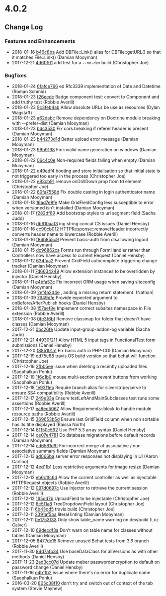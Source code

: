 # 4.0.2

<!--- Changes below this line will be automatically regenerated -->

## Change Log

### Features and Enhancements

 * 2018-01-16 [b46c8ba](https://github.com/silverstripe/silverstripe-assets/commit/b46c8ba6ba91a45e00885e78cc05953577c051a1) Add DBFile::Link() alias for DBFile::getURL() so that it matches File::Link() (Damian Mooyman)
 * 2017-12-21 [4d60f01](https://github.com/silverstripe/silverstripe-installer/commit/4d60f01d2dd17febcf15c08ecdc07af7380694d0) add test for a `--no-dev` build (Christopher Joe)

### Bugfixes

 * 2018-01-24 [6fafce766](https://github.com/silverstripe/silverstripe-framework/commit/6fafce766ec8535be034a182cb617e777795dd9b) ed Rfc3339 implementation of Date and Datetime (Roman Schmid)
 * 2018-01-23 [f26ecdc](https://github.com/silverstripe/silverstripe-admin/commit/f26ecdcc00ad6157a1bf79a2317131c35f893e86) Badge component test: convert to Component and add truthy test (Robbie Averill)
 * 2018-01-23 [9c3feb4ab](https://github.com/silverstripe/silverstripe-framework/commit/9c3feb4ab4c1b62f2dc6551d34a0d0f42221e4a0) Allow absolute URLs be use as resources (Dylan Wagstaff)
 * 2018-01-23 [a62dabc](https://github.com/silverstripe/silverstripe-graphql/commit/a62dabc84d7983486ce65a8531400ea18a076793) Remove dependency on Doctrine module breaking with --prefer-dist (Damian Mooyman)
 * 2018-01-23 [bdc3530](https://github.com/silverstripe/silverstripe-graphql/commit/bdc3530260adda629876008d9fbd67e677d7b3ec) Fix cors breaking if referer header is present (Damian Mooyman)
 * 2018-01-23 [b44273d1d](https://github.com/silverstripe/silverstripe-framework/commit/b44273d1d6454568b150a5bab4ea0a5ceda81211) Better upload error message (Damian Mooyman)
 * 2018-01-23 [99b9198](https://github.com/silverstripe/silverstripe-assets/commit/99b9198e734b05da91399160a3b09fd5ef92931b) Fix invalid name generation on windows (Damian Mooyman)
 * 2018-01-22 [06c4c0e](https://github.com/silverstripe/silverstripe-admin/commit/06c4c0e8dbadd7ab443887c167465f12da57dec8) Non-required fields failing when empty (Damian Mooyman)
 * 2018-01-22 [d49edf4](https://github.com/silverstripe/silverstripe-admin/commit/d49edf45b040229613915895f4d863f33a6f7f06) booting and store initialisation so that initial state is not triggered too early in the process (Christopher Joe)
 * 2018-01-22 [e83cb91](https://github.com/silverstripe/silverstripe-admin/commit/e83cb91bb07d18c58ce1f1636ee1418e14e7a2e1) remove onDrillDown prop from td element (Christopher Joe)
 * 2018-01-22 [60fa7558d](https://github.com/silverstripe/silverstripe-framework/commit/60fa7558d3fa691cba6ef9b682348bb4d737bbb7) Fix double casting in login authenticator name (Damian Mooyman)
 * 2018-01-18 [16ad7e8fe](https://github.com/silverstripe/silverstripe-framework/commit/16ad7e8feaa395c2406323ed3a87d7d3fd6966a3) Make GridFieldConfig less susceptible to error when versioned isn't installed (Damian Mooyman)
 * 2018-01-17 [f282df89](https://github.com/silverstripe/silverstripe-cms/commit/f282df89eaca9c375c1f9cd0264b4e79eba20d72) Add bootstrap styles to url segment field (Sacha Judd)
 * 2018-01-16 [db610aaf3](https://github.com/silverstripe/silverstripe-framework/commit/db610aaf3bef897a1f3b5c60a307ee72a5d2a499) ing string concat CS issues (Daniel Hensby)
 * 2018-01-16 [cc90cb012](https://github.com/silverstripe/silverstripe-framework/commit/cc90cb012583abd675b8c5e41044603f0b9e39cb) HTTPResponse::removeHeader incorrectly converts header name to lowercase (Robbie Averill)
 * 2018-01-16 [f86b855c9](https://github.com/silverstripe/silverstripe-framework/commit/f86b855c909d683af4ddf0c8121e694094917ea8) Prevent basic-auth from disallowing logout (Damian Mooyman)
 * 2018-01-15 [dc96862ca](https://github.com/silverstripe/silverstripe-framework/commit/dc96862cac39d3e439f0f9b9269b627afcfdc6aa) Forms run through FormHandler rather than Controllers now have access to current Request (Daniel Hensby)
 * 2018-01-12 [634faa2](https://github.com/silverstripe/silverstripe-admin/commit/634faa2ec37a39cb78d66c37152983488b43f558) Prevent GridField autocomplete triggering change tracker (Damian Mooyman)
 * 2018-01-11 [7d6634249](https://github.com/silverstripe/silverstripe-framework/commit/7d66342496698f7ab329e38c0a980ede851c105e) Allow extension instances to be overridden by injector (Daniel Hensby)
 * 2018-01-11 [e4bfa53c](https://github.com/silverstripe/silverstripe-siteconfig/commit/e4bfa53c669d7bac5c1029911bb9007a73eee1bd) Fix incorrect ORM usage when saving siteconfig (Damian Mooyman)
 * 2018-01-09 [2ef4a2d4e](https://github.com/silverstripe/silverstripe-framework/commit/2ef4a2d4ee86577b00311e65bbeb0439f7aaa1fc) , adding a missing return statement. (Nathan)
 * 2018-01-09 [7649dfe](https://github.com/silverstripe/silverstripe-versioned/commit/7649dfe84faecbf821e99bafaa0e013fb6ca6c3f) Provide expected argument to onBefore/AfterPublish hooks (Daniel Hensby)
 * 2018-01-08 [157aef8e](https://github.com/silverstripe/silverstripe-cms/commit/157aef8eb7c4455703c143463a3e8ccf5480fc89) Implement correct subsites namespace in File extension (Robbie Averill)
 * 2018-01-08 [0fe3f6bf](https://github.com/silverstripe/silverstripe-siteconfig/commit/0fe3f6bfab7b99e07632ebb86ca374bc6e482a35) Remove classmap for folder that doesn't have classes (Damian Mooyman)
 * 2017-12-21 [0bc26fe](https://github.com/silverstripe/silverstripe-admin/commit/0bc26feef7c388b4a26fa26302150fe1b1154b61) Update input-group-addon-bg variable (Sacha Judd)
 * 2017-12-21 [44930f211](https://github.com/silverstripe/silverstripe-framework/commit/44930f211be3f658fc92f2d5318255de03078701) Allow HTML 5 input tags in FunctionalTest form submissions (Daniel Hensby)
 * 2017-12-20 [f885101a1](https://github.com/silverstripe/silverstripe-framework/commit/f885101a1b7d6a439b51615e566d4fc1879d1017) Fix basic auth in PHP-CGI (Damian Mooyman)
 * 2017-12-19 [dd75e68](https://github.com/silverstripe/silverstripe-installer/commit/dd75e68f86a041e17624590f332804cee4c5e00e) travis OS build version so that behat will function (Christopher Joe)
 * 2017-12-19 [2fb05ee](https://github.com/silverstripe/silverstripe-asset-admin/commit/2fb05ee7fad729c25fe7c1286de2b0b58541bbc3) issue when deleting a recently uploaded files (Saophalkun Ponlu)
 * 2017-12-19 [1f6c1b0](https://github.com/silverstripe/silverstripe-asset-admin/commit/1f6c1b08256ec4edc4315d143a202581c8d66af2) mouse multi-section prevent buttons from working (Saophalkun Ponlu)
 * 2017-12-18 [1e93f1eb](https://github.com/silverstripe/silverstripe-siteconfig/commit/1e93f1ebb5bff620f90c32ff7888ca51097cd945) Require branch alias for silverstripe/serve to ensure SS4 compatibility (Robbie Averill)
 * 2017-12-17 [249e33a](https://github.com/silverstripe/silverstripe-admin/commit/249e33a56d53b68392b6dc2d3b4d93179dec3387) Ensure testLeftAndMainSubclasses test runs some assertions (Robbie Averill)
 * 2017-12-17 [ea8ed5067](https://github.com/silverstripe/silverstripe-framework/commit/ea8ed5067d3c4e0b98e1bf8ef30461b6d3d5d7ff) Allow Requirements::block to handle module resource paths (Robbie Averill)
 * 2017-12-15 [369653b5d](https://github.com/silverstripe/silverstripe-framework/commit/369653b5dfcc3e0ed08a49a68b74b1d3da92aa96) Ensure last GridField column when non sortable has its title displayed (Raissa North)
 * 2017-12-14 [81150c592](https://github.com/silverstripe/silverstripe-framework/commit/81150c59225dbf1e95bb0b4dbcfbe18346f2bdff) Use PHP 5.3 array syntax (Daniel Hensby)
 * 2017-12-14 [ce07e4781](https://github.com/silverstripe/silverstripe-framework/commit/ce07e4781e8fbb5d46b2ff4d9d9115fb37be36dc) Do database migrations before default records (Damian Mooyman)
 * 2017-12-14 [ed6561d9f](https://github.com/silverstripe/silverstripe-framework/commit/ed6561d9f52dbe0eec30576b48c2eeb28b0329fd) Fix incorrect merge of associative / non-associative summary fields (Damian Mooyman)
 * 2017-12-13 [ad066ba](https://github.com/silverstripe/silverstripe-asset-admin/commit/ad066ba55d8e47858de281c79e5514bccb17a9ba) server error responses not displaying in UI (Aaron Carlino)
 * 2017-12-12 [4ed1fb1](https://github.com/silverstripe/silverstripe-assets/commit/4ed1fb13f3422520a364c311311597bea739abf5) Less restrictive arguments for image resize (Damian Mooyman)
 * 2017-12-12 [eb6c1fc6d](https://github.com/silverstripe/silverstripe-framework/commit/eb6c1fc6de2e4863198ce5d1f96bfb3e32ae2b8d) Allow the current controller as well as injectable HTTPRequest objects (Robbie Averill)
 * 2017-12-12 [097d0697c](https://github.com/silverstripe/silverstripe-framework/commit/097d0697c5603889f871fa7767e1eddc91809b42) Use Injector to retrieve the current session (Robbie Averill)
 * 2017-12-12 [165dd7b](https://github.com/silverstripe/silverstripe-asset-admin/commit/165dd7b1b0e2f24655009b25c9aff6db60c55e73) UploadField to be injectable (Christopher Joe)
 * 2017-12-12 [6c5f1a8](https://github.com/silverstripe/silverstripe-admin/commit/6c5f1a83e97a2290947c02e5cce1b510eb0bf337) TreeDropdownField layout (Christopher Joe)
 * 2017-12-11 [6b43dd5](https://github.com/silverstripe/silverstripe-campaign-admin/commit/6b43dd56ad1ad752518e8d8f4448fd2da1d1e147) travis build (Christopher Joe)
 * 2017-12-11 [2391af5ba](https://github.com/silverstripe/silverstripe-framework/commit/2391af5ba7f6851bbefa71bd835ed64e73ac198f) literal linting (Damian Mooyman)
 * 2017-12-11 [0e1753f33](https://github.com/silverstripe/silverstripe-framework/commit/0e1753f33d855dd1567a4ac416d6031aa5e994e2) Only show table_name warning on dev/build (Loz Calver)
 * 2017-12-10 [69decdf3a](https://github.com/silverstripe/silverstripe-framework/commit/69decdf3a408769abb4cccec744901864e661579) Don't warn on table name for classes without tables (Damian Mooyman)
 * 2017-12-05 [8477de15](https://github.com/silverstripe/silverstripe-siteconfig/commit/8477de15203c4c80ca55365200fa3c7c031d70d8) Remove unused Behat tests from 3.6 branch (Robbie Averill)
 * 2017-11-30 [84d7afb34](https://github.com/silverstripe/silverstripe-framework/commit/84d7afb3477885e9d69f2ac10838179efc1d3b91) Use baseDataClass for allVersions as with other methods (Daniel Hensby)
 * 2017-11-23 [2ad3cc07d](https://github.com/silverstripe/silverstripe-framework/commit/2ad3cc07d583041e23a5dca0d53ffbdf8c9cd0d0) Update meber passwordencryption to default on password change (Daniel Hensby)
 * 2017-11-16 [e4b1fb2](https://github.com/silverstripe/silverstripe-campaign-admin/commit/e4b1fb2e88d50810631c590f832be9e552c5a3e7) issue where there's no error for duplicate name (Saophalkun Ponlu)
 * 2016-03-20 [805c38f10](https://github.com/silverstripe/silverstripe-framework/commit/805c38f107e7e332d2846407e0a89cade1d33ed1) don't try and switch out of context of the tab system (Stevie Mayhew)
